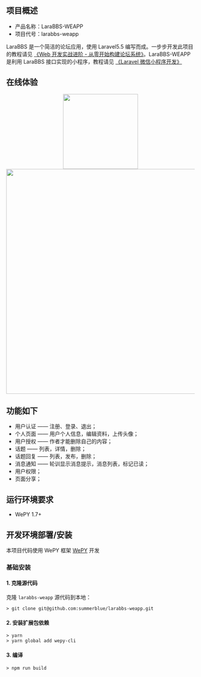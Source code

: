 
## 项目概述

* 产品名称：LaraBBS-WEAPP
* 项目代号：larabbs-weapp

LaraBBS 是一个简洁的论坛应用，使用 Laravel5.5 编写而成。一步步开发此项目的教程请见 [《Web 开发实战进阶  - 从零开始构建论坛系统》](https://laravel-china.org/topics/6592)。LaraBBS-WEAPP 是利用 LaraBBS 接口实现的小程序，教程请见 [《Laravel 微信小程序开发》](https://laravel-china.org/courses/laravel-weapp)


## 在线体验

<p align="center">
  <img src="https://lccdn.phphub.org/uploads/images/201804/24/3995/0hcN1gWW9M.jpg" width="200" />
  <img src="https://lccdn.phphub.org/uploads/images/201804/13/3995/9iABfC8yV3.jpeg?imageView2/2/w/1240/h/0" width="600" align=center />
</p>


## 功能如下

- 用户认证 —— 注册、登录、退出；
- 个人页面 —— 用户个人信息，编辑资料，上传头像；
- 用户授权 —— 作者才能删除自己的内容；
- 话题 —— 列表，详情，删除；
- 话题回复 —— 列表，发布，删除；
- 消息通知 —— 轮训显示消息提示，消息列表，标记已读；
- 用户权限；
- 页面分享；


## 运行环境要求

- WePY 1.7+

## 开发环境部署/安装

本项目代码使用 WePY 框架 [WePY](https://github.com/Tencent/wepy) 开发

### 基础安装

#### 1. 克隆源代码

克隆 `larabbs-weapp` 源代码到本地：

    > git clone git@github.com:summerblue/larabbs-weapp.git

#### 2. 安装扩展包依赖

```
> yarn
> yarn global add wepy-cli
```

#### 3. 编译

```
> npm run build
```



